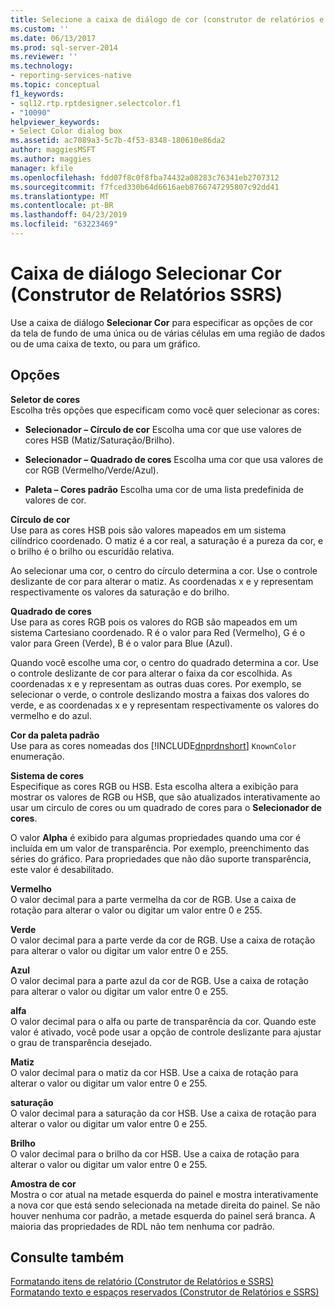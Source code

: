 ```yaml
---
title: Selecione a caixa de diálogo de cor (construtor de relatórios e SSRS) | Microsoft Docs
ms.custom: ''
ms.date: 06/13/2017
ms.prod: sql-server-2014
ms.reviewer: ''
ms.technology:
- reporting-services-native
ms.topic: conceptual
f1_keywords:
- sql12.rtp.rptdesigner.selectcolor.f1
- "10090"
helpviewer_keywords:
- Select Color dialog box
ms.assetid: ac7089a3-5c7b-4f53-8348-180610e86da2
author: maggiesMSFT
ms.author: maggies
manager: kfile
ms.openlocfilehash: fdd07f8c0f8fba74432a08283c76341eb2707312
ms.sourcegitcommit: f7fced330b64d6616aeb8766747295807c92dd41
ms.translationtype: MT
ms.contentlocale: pt-BR
ms.lasthandoff: 04/23/2019
ms.locfileid: "63223469"
---
```

# <a name="select-color-dialog-box-report-builder-and-ssrs"></a>Caixa de diálogo Selecionar Cor (Construtor de Relatórios SSRS)
  Use a caixa de diálogo **Selecionar Cor** para especificar as opções de cor da tela de fundo de uma única ou de várias células em uma região de dados ou de uma caixa de texto, ou para um gráfico.  
  
## <a name="options"></a>Opções  
 **Seletor de cores**  
 Escolha três opções que especificam como você quer selecionar as cores:  
  
-   **Selecionador – Círculo de cor** Escolha uma cor que use valores de cores HSB (Matiz/Saturação/Brilho).  
  
-   **Selecionador – Quadrado de cores** Escolha uma cor que usa valores de cor RGB (Vermelho/Verde/Azul).  
  
-   **Paleta – Cores padrão** Escolha uma cor de uma lista predefinida de valores de cor.  
  
 **Círculo de cor**  
 Use para as cores HSB pois são valores mapeados em um sistema cilíndrico coordenado. O matiz é a cor real, a saturação é a pureza da cor, e o brilho é o brilho ou escuridão relativa.  
  
 Ao selecionar uma cor, o centro do círculo determina a cor. Use o controle deslizante de cor para alterar o matiz. As coordenadas x e y representam respectivamente os valores da saturação e do brilho.  
  
 **Quadrado de cores**  
 Use para as cores RGB pois os valores do RGB são mapeados em um sistema Cartesiano coordenado. R é o valor para Red (Vermelho), G é o valor para Green (Verde), B é o valor para Blue (Azul).  
  
 Quando você escolhe uma cor, o centro do quadrado determina a cor. Use o controle deslizante de cor para alterar o faixa da cor escolhida. As coordenadas x e y representam as outras duas cores. Por exemplo, se selecionar o verde, o controle deslizando mostra a faixas dos valores do verde, e as coordenadas x e y representam respectivamente os valores do vermelho e do azul.  
  
 **Cor da paleta padrão**  
 Use para as cores nomeadas dos [!INCLUDE[dnprdnshort](../includes/dnprdnshort-md.md)] `KnownColor` enumeração.  
  
 **Sistema de cores**  
 Especifique as cores RGB ou HSB. Esta escolha altera a exibição para mostrar os valores de RGB ou HSB, que são atualizados interativamente ao usar um circulo de cores ou um quadrado de cores para o **Selecionador de cores**.  
  
 O valor **Alpha** é exibido para algumas propriedades quando uma cor é incluída em um valor de transparência. Por exemplo, preenchimento das séries do gráfico. Para propriedades que não dão suporte transparência, este valor é desabilitado.  
  
 **Vermelho**  
 O valor decimal para a parte vermelha da cor de RGB. Use a caixa de rotação para alterar o valor ou digitar um valor entre 0 e 255.  
  
 **Verde**  
 O valor decimal para a parte verde da cor de RGB. Use a caixa de rotação para alterar o valor ou digitar um valor entre 0 e 255.  
  
 **Azul**  
 O valor decimal para a parte azul da cor de RGB. Use a caixa de rotação para alterar o valor ou digitar um valor entre 0 e 255.  
  
 **alfa**  
 O valor decimal para o alfa ou parte de transparência da cor. Quando este valor é ativado, você pode usar a opção de controle deslizante para ajustar o grau de transparência desejado.  
  
 **Matiz**  
 O valor decimal para o matiz da cor HSB. Use a caixa de rotação para alterar o valor ou digitar um valor entre 0 e 255.  
  
 **saturação**  
 O valor decimal para a saturação da cor HSB. Use a caixa de rotação para alterar o valor ou digitar um valor entre 0 e 255.  
  
 **Brilho**  
 O valor decimal para o brilho da cor HSB. Use a caixa de rotação para alterar o valor ou digitar um valor entre 0 e 255.  
  
 **Amostra de cor**  
 Mostra o cor atual na metade esquerda do painel e mostra interativamente a nova cor que está sendo selecionada na metade direita do painel. Se não houver nenhuma cor padrão, a metade esquerda do painel será branca. A maioria das propriedades de RDL não tem nenhuma cor padrão.  
  
## <a name="see-also"></a>Consulte também  
 [Formatando itens de relatório &#40;Construtor de Relatórios e SSRS&#41;](report-design/formatting-report-items-report-builder-and-ssrs.md)   
 [Formatando texto e espaços reservados &#40;Construtor de Relatórios e SSRS&#41;](report-design/formatting-text-and-placeholders-report-builder-and-ssrs.md)  
  
  
